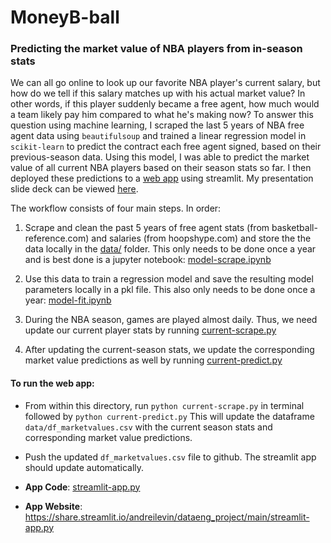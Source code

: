 # MoneyB-ball 

### Predicting the market value of NBA players from in-season stats 

We can all go online to look up our favorite NBA player's current salary, but how do we tell if this salary matches up with his actual market value?  In other words, if this player suddenly became a free agent, how much would a team likely pay him compared to what he's making now?  To answer this question using machine learning, I scraped the last 5 years of NBA free agent data using `beautifulsoup` and trained a linear regression model in `scikit-learn` to predict the contract each free agent signed, based on their previous-season data.  Using this model, I was able to predict the market value of all current NBA players based on their season stats so far.  I then deployed these predictions to a [web app](https://share.streamlit.io/andreilevin/dataeng_project/main/streamlit-app.py) using streamlit.  My presentation slide deck can be viewed [here](https://github.com/andreilevin/DataEng_project/blob/main/AndreiPresentation.pdf).

The workflow consists of four main steps.  In order:

1. Scrape and clean the past 5 years of free agent stats (from basketball-reference.com) and salaries (from hoopshype.com) and store the the data locally in the [data/](https://github.com/andreilevin/DataEng_project/tree/main/data)  folder.   This only needs to be done once a year and is best done is a jupyter notebook:  [model-scrape.ipynb](https://github.com/andreilevin/DataEng_project/blob/main/notebooks/model-scrape.ipynb)

2. Use this data to train a regression model and save the resulting model parameters locally in a pkl file.  This also only needs to be done once a year:  [model-fit.ipynb](https://github.com/andreilevin/DataEng_project/blob/main/notebooks/model-fit.ipynb)

3. During the NBA season, games are played almost daily.  Thus, we need update our current player stats by running [current-scrape.py](https://github.com/andreilevin/DataEng_project/blob/main/current-scrape.py)

4. After updating the current-season stats, we update the corresponding market value predictions as well by running [current-predict.py](https://github.com/andreilevin/DataEng_project/blob/main/current-predict.py)

   

#### To run the web app:

* From within this directory, run `python current-scrape.py`  in terminal followed by `python current-predict.py`  This will update the dataframe `data/df_marketvalues.csv` with the current season stats and corresponding market value predictions. 

* Push the updated `df_marketvalues.csv` file to github.  The streamlit app should update automatically.

* __App Code__:  [streamlit-app.py](https://github.com/andreilevin/DataEng_project/blob/main/streamlit-app.py)

* __App Website__:  https://share.streamlit.io/andreilevin/dataeng_project/main/streamlit-app.py

  

